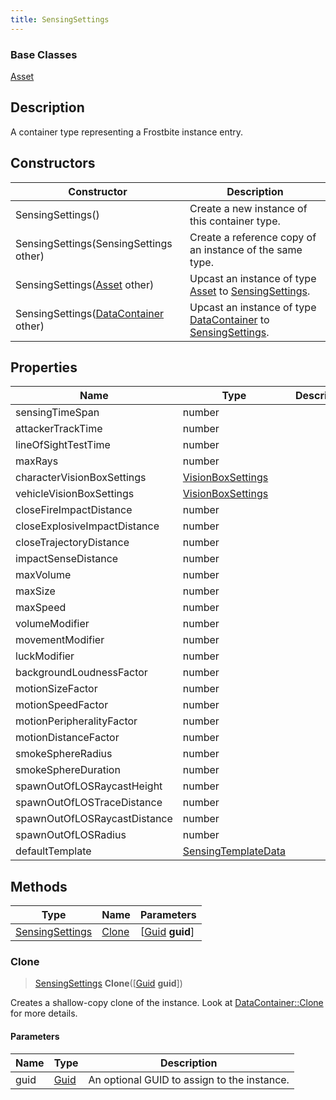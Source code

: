 ```yaml
---
title: SensingSettings
---
```

### Base Classes

[Asset](Asset)

## Description

A container type representing a Frostbite instance entry.

## Constructors

| Constructor                                                                | Description                                                                                                           |
| -------------------------------------------------------------------------- | --------------------------------------------------------------------------------------------------------------------- |
| SensingSettings()                                                          | Create a new instance of this container type.                                                                         |
| SensingSettings(SensingSettings other)                                     | Create a reference copy of an instance of the same type.                                                              |
| SensingSettings([Asset](Asset) other)                                      | Upcast an instance of type [Asset](Asset) to [SensingSettings](SensingSettings).                                      |
| SensingSettings([DataContainer](/vext/ref/shared/class/datacontainer) other) | Upcast an instance of type [DataContainer](/vext/ref/shared/class/datacontainer) to [SensingSettings](SensingSettings). |

## Properties

| Name                         | Type                                       | Description |
| ---------------------------- | ------------------------------------------ | ----------- |
| sensingTimeSpan              | number                                     |             |
| attackerTrackTime            | number                                     |             |
| lineOfSightTestTime          | number                                     |             |
| maxRays                      | number                                     |             |
| characterVisionBoxSettings   | [VisionBoxSettings](VisionBoxSettings)     |             |
| vehicleVisionBoxSettings     | [VisionBoxSettings](VisionBoxSettings)     |             |
| closeFireImpactDistance      | number                                     |             |
| closeExplosiveImpactDistance | number                                     |             |
| closeTrajectoryDistance      | number                                     |             |
| impactSenseDistance          | number                                     |             |
| maxVolume                    | number                                     |             |
| maxSize                      | number                                     |             |
| maxSpeed                     | number                                     |             |
| volumeModifier               | number                                     |             |
| movementModifier             | number                                     |             |
| luckModifier                 | number                                     |             |
| backgroundLoudnessFactor     | number                                     |             |
| motionSizeFactor             | number                                     |             |
| motionSpeedFactor            | number                                     |             |
| motionPeripheralityFactor    | number                                     |             |
| motionDistanceFactor         | number                                     |             |
| smokeSphereRadius            | number                                     |             |
| smokeSphereDuration          | number                                     |             |
| spawnOutOfLOSRaycastHeight   | number                                     |             |
| spawnOutOfLOSTraceDistance   | number                                     |             |
| spawnOutOfLOSRaycastDistance | number                                     |             |
| spawnOutOfLOSRadius          | number                                     |             |
| defaultTemplate              | [SensingTemplateData](SensingTemplateData) |             |

## Methods

| Type                               | Name            | Parameters                                     |
| ---------------------------------- | --------------- | ---------------------------------------------- |
| [SensingSettings](SensingSettings) | [Clone](#clone) | \[[Guid](/vext/ref/shared/class/guid) **guid**\] |

### Clone

> [SensingSettings](SensingSettings) **Clone**(\[[Guid](/vext/ref/shared/class/guid) **guid**\])

Creates a shallow-copy clone of the instance. Look at [DataContainer::Clone](/vext/ref/shared/class/datacontainer#clone) for more details.

#### Parameters

| Name | Type         | Description                                 |
| ---- | ------------ | ------------------------------------------- |
| guid | [Guid](Guid) | An optional GUID to assign to the instance. |
